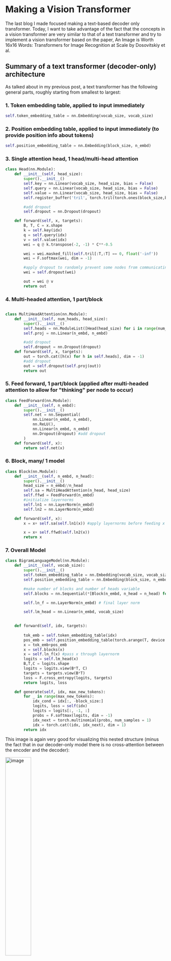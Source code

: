 # Making a Vision Transformer

The last blog I made focused making a text-based decoder only transformer. 
Today, I want to take advantage of the fact that the concepts in a vision transformer
are very similar to that of a text transformer and try to implement a vision transformer based on the paper, An Image is Worth 16x16 Words: Transformers for Image Recognition at Scale by Dosovitskiy et al.

## Summary of a text transformer (decoder-only) architecture

As talked about in my previous post, a text transformer has the following general parts, roughly starting from smallest to largest:

### 1. Token embedding table, applied to input immediately

```python
self.token_embedding_table = nn.Embedding(vocab_size, vocab_size)
```
### 2. Position embedding table, applied to input immediately (to provide position info about tokens)

```python
self.position_embedding_table = nn.Embedding(block_size, n_embd)
```

### 3. Single attention head, 1 head/multi-head attention

```python
class Head(nn.Module):
    def __init__(self, head_size):
        super().__init__()
        self.key = nn.Linear(vocab_size, head_size, bias = False)
        self.query = nn.Linear(vocab_size, head_size, bias = False)
        self.value = nn.Linear(vocab_size, head_size, bias = False)
        self.register_buffer('tril', torch.tril(torch.ones(block_size,block_size)))

        #add dropout
        self.dropout = nn.Dropout(dropout)

    def forward(self, x, targets):
        B, T, C = x.shape
        k = self.key(idx)
        q = self.query(idx)
        v = self.value(idx)
        wei = q @ k.transpose(-2, -1) * C**-0.5

        wei = wei.masked_fill(self.tril[:T,:T] == 0, float('-inf'))
        wei = F.softmax(wei, dim = -1)

        #apply dropout to randomly prevent some nodes from communicating
        wei = self.dropout(wei)

        out = wei @ v
        return out
```

### 4. Multi-headed attention, 1 part/block

```python

class MultiHeadAttention(nn.Module):
    def __init__(self, num_heads, head_size):
        super().__init__()
        self.heads = nn.ModuleList([Head(head_size) for i in range(num_heads)])
        self.proj = nn.Linear(n_embd, n_embd)

        #add dropout
        self.dropout = nn.Dropout(dropout)
    def forward(self, x, targets):
        out = torch.cat([h(x) for h in self.heads], dim = -1)
        #add dropout
        out = self.dropout(self.proj(out))
        return out

```

### 5. Feed forward, 1 part/block (applied after multi-headed attention to allow for "thinking" per node to occur)
```python
class FeedForward(nn.Module):
    def __init__(self, n_embd):
        super().__init__()
        self.net = nn.Sequential(
            nn.Linear(n_embd, n_embd),
            nn.ReLU(),
            nn.Linear(n_embd, n_embd)
            nn.Dropout(dropout) #add dropout
        )
    def forward(self, x):
        return self.net(x)
```

### 6. Block, many/ 1 model


```python
class Block(nn.Module):
    def __init__(self, n_embd, n_head):
        super().__init__()
        head_size = n_embd//n_head
        self.sa = MultiHeadAttention(n_head, head_size)
        self.ffwd = FeedForward(n_embd)
        #initialize layernorms
        self.ln1 = nn.LayerNorm(n_embd)
        self.ln2 = nn.LayerNorm(n_embd)

    def forward(self, x):
        x = x+ self.sa(self.ln1(x)) #apply layernorms before feeding x into the attention heads

        x = x+ self.ffwd(self.ln2(x))
        return x
```

### 7. Overall Model 

```python
class BigramLanguageModel(nn.Module):
    def __init__(self, vocab_size):
        super().__init__()
        self.token_embedding_table = nn.Embedding(vocab_size, vocab_size)
        self.position_embedding_table = nn.Embedding(block_size, n_embd)

        #make number of blocks and number of heads variable
        self.blocks = nn.Sequential(*[Block(n_embd, n_head = n_head) for _ in range(n_layer)])

        self.ln_f = nn.LayerNorm(n_embd) # final layer norm

        self.lm_head = nn.Linear(n_embd, vocab_size) 

        
    def forward(self, idx, targets):
    
        tok_emb = self.token_embedding_table(idx)
        pos_emb = self.position_embedding_table(torch.arange(T, device = device)) #(T,C)
        x = tok_emb+pos_emb
        x = self.blocks(x)
        x = self.ln_f(x) #pass x through layernorm
        logits = self.lm_head(x)
        B,T,C = logits.shape
        logits = logits.view(B*T, C)
        targets = targets.view(B*T)
        loss = F.cross_entropy(logits, targets)
        return logits, loss

    def generate(self, idx, max_new_tokens):
        for _ in range(max_new_tokens):
            idx_cond = idx[:, -block_size:]
            logits, loss = self(idx)
            logits = logits[:, -1, :]
            probs = F.softmax(logits, dim = -1)
            idx_next = torch.multinomial(probs, num_samples = 1)
            idx = torch.cat((idx, idx_next), dim = 1)
        return idx
```

This image is again very good for visualizing this nested structure (minus the fact that in our decoder-only model there is no cross-attention between the encoder and the decoder):

<img width="40%" alt="image" src="https://github.com/user-attachments/assets/4e44c7e2-9113-48fb-b499-3d40996d3786">

## Vision Transformer: Motivations

So, I wanted to first summarize some of the motivations of the authors based on the introduction of the vision transformer paper.

Basically, the authors talk about how in 2020, transformers were the architecture of choice in NLP-land because of efficiency and scalability but in computer vision CNNs were still dominant.
Before this paper, multiple works have tried combining CNNs with attention as inspired by
attention's success in NLP-land. However, the authors claim that these past works don't really
incorporate the scaling that is essential to text-based transformers' success, and so they
try to do just that, in "applying a standard Transformer directly to images with fewest possible modifications."

What is pretty cool is that they find that while ResNet performs better on mid-sized datasets, the Vision Transformer (ViT)
approaches or beats state-of-the-art results on larger datsets (14M-300M). They state this as "large scale training trumps inductive bias".

## General Model architecture

<img width="100%" alt="image" src="https://github.com/user-attachments/assets/332671db-3fbb-419d-88a3-d1ff8aaaedb1">

This figure is taken directly from the paper, and immediately we can notice that like the authors intended,
the architecture of the encoder is identical to that of an encoder of a text-based transformer. Like we implemented before, in each block out of L total in the encoder, the input is fed into a layer norm then the multi-head attention, with a skip connection 
after the multi-head attention is applied. Then, the residual stream is fed again into a layer norm, then a feed forward/MLP layer, then combined back
into the residual stream. 

There are however slight changes in what is fed into the transformer encoder and how the output is generated.

In particular, because the input data is now image-based, the authors needed a way to efficiently embed images. This seems to be the primary innovation of this paper, so we'll focus the most time on this.

After the embedded images are passed through the transformer encoder, there is also an extra MLP head added to project the encodings to a specific class, which we will also discuss in a bit.

## Data

So a quick summary of the data used in the paper: most vision datasets consist of labelled images, or classification datasets. One of the most famous/largest is ImageNet, which is what the authors use for pretraining. As such, the data consists of images and corresponding labels.


## Pre-transformer image encoding

This is the crux of the paper, which is how to convert image data into sequential data which is used in a transformer. There's a couple of innovations
the authors had here, which we will go through.

### Patches

The intuition behind patches is that just like converting text into tokens chops up text into units which hold some semantic meaning, 
the vision transformer in this paper chops up images into smaller "patches" or areas which may communicate with each other to aggregate 
local information to information about the image at large.

In terms of implementation details, 2D images are reshaped from (H,W,C) to (N, P^2 * C), or each of N patches is "unrolled" to a vector. 

2D images have generally height (H), width (W), and channels (C), which is generally 3 due to RGB. P represents the resolution of each patch (P x P part of the image), and N is the resulting number of patches. 
N can be calculated with the equation H*W/P^2. 
This is relatively straightforward to see why: if the image has HxWxC values originally, the reshaped image should still have that many values.
Therefore, N x P^2 x C = HxWxC so N must equal HxW/P^2. According to the original paper, N "serves as the effective input sequence length for the Transformer", which makes sense since we are feeding in N "visual tokens" to the transformer.

Here's some Python code to do this:

```python
import torch

H, W, C = 256, 256, 3
img = torch.rand(H, W, C)
P = 16
N = H*W//P**2
patches = img.reshape(N, P**2*C)
```

With a batch dimension, the code looks near identical since the batch dimension is unaffected by the reshaping:

```python
import torch

B, H, W, C = 2, 256, 256, 3
img = torch.rand(H, W, C)
P = 16
N = H*W//P**2
patches = img.reshape(B, N, P**2*C)
```

We can check that the number of values are the same using `torch.prod`:

```python
torch.prod(torch.tensor(img.shape)), torch.prod(torch.tensor(patches.shape))
```
returns (tensor(196608), tensor(196608))  (or (tensor(393216), tensor(393216)) with the batch dimension), which means that there is no loss of information.

### Position Embeddings
The next step is to add position embeddings to these patches.
The paper uses "standard learnable 1D position embeddings", which the authors find perform similarly to 2D position embeddings.
Essentially, what this means is that once an image is chopped up into patches, the patches are labeled only by their position in the sequence rather than their x,y coordinates relative to the original image.
These labels are fed into a position encoding table, just like we implemented for a text transformer.

This table looks something like this:

```python
#each possible position in sequence of N patches retrieves a D dimensional vector
self.position_embedding_table = nn.Embedding(N, D)

#or the more common implementation, which is
self.pos_emb = nn.Parameter(torch.zeros(1, N, D))
#which can then be initalized to weights in a normal distribution as
nn.init.normal_(self.pos_emb, std = 1e-6)
```

And in the forward function of our model, we can call the following to encode our patch sequence:

```python
pos_emb = self.position_embedding_table(torch.arange(N, device = device))

#or just self.pos_emb if using the nn.Parameter implementation.
```


### Projecting to fixed dimension size

So, after we have both the patch and position embeddings, we want to concatenate them, but their shapes are currently incompatible. Thus, we must project the patches to the same dimension D that the position embeddings are. This is done with a "trainable linear projection".

```python
patches.shape # (B, N, P^2 * C)
proj= nn.Linear(patches.shape[-1], D)
proj(patches).shape, pos_emb.shape #(B, N, D), (N, D)
x = proj(patches) + pos_emb #works with no error
```

### Class token

A question that you may have is, if transformers were originally used to generate the next item in a sequence, how would we use a transformer to perform a classification task?

The answer used in the paper is that the authors prepend a learnable embedding to the beginning of the embedded patches. The idea is that eventually after the embeddings pass through the transformer, the model uses a "classification head" to interpret the class token and output the final class.

We again implement this through a lookup table, except this time there is only one possible input which retrieves the learned embedding. 



This table looks something like this:

```python
#the CLASS token retrieves a D dimensional learnable embedding
self.cls_token_table = nn.Embedding(1, D)

#or the more common implementation, which is
self.cls_emb = nn.Parameter(torch.zeros(1, 1, D))
#which can then be initalized to weights in a normal distribution as
nn.init.normal_(self.cls_emb, std = 1e-6)
```

And in the forward function of our model, we can call the following to encode our patch sequence:

```python
cls_emb = self.position_embedding_table(torch.arange(1))

#or just self.cls_emb if using the nn.Parameter implementation.
```



Let's implement a preliminary version of the model wrapper class for the vision transformer with patches and position embeddings included.

```python
class ViT(nn.Module):
    def __init__(self, patch_size):
        super().__init__()
        #patch embedding
        self.patch_embedding = lambda x: x.reshape(B, N, P**2*C)
        #extra position (N ---> N+1) because of CLASS token
        self.pos_emb = nn.Parameter(torch.zeros(1, N+1, D)) 
        nn.init.normal_(self.pos_emb, std = 1e-6)
        self.cls_emb = nn.Parameter(torch.zeros(1, 1, D))
        nn.init.normal_(self.cls_emb, std = 1e-6)
        self.proj = nn.Linear(P**2*C, D)
        
    def forward(self, idx, targets):
        
        patches = self.patch_embedding(idx) #(B, N, P^2*C)
        #expands the embedding to have a batch dim
        cls_emb = self.cls_emb.expand(B, -1, -1) #(B, 1, 1)

        #project patches to token dimension
        patches = self.proj(patches) #(B, N+1, D)

        #concatenate the class embedding to the front of the patches in the N dimension
        x = torch.cat((cls_emb, patches), dim = 1) #(B, N+1, D)

        #add the position embedding to keep positional info
        x = x + self.pos_emb
```

We have now finished going through the crux of the paper! 

## Transformer Encoder

This section is basically a repeat from the text-based transformer, but I'll go through how to do it for good measure.

First, we implement a single attention head:

```python
class Head(nn.Module):
    def __init__(self, head_size):
        super().__init__()
        self.key = nn.Linear(D, head_size, bias = False)
        self.query = nn.Linear(D, head_size, bias = False)
        self.value = nn.Linear(D, head_size, bias = False)
    def forward(self, x):
        #no mask because encoder
        k = self.key(x)
        q = self.query(x)
        v = self.value(x)
        wei = q @ k.transpose(-2, -1) * D ** -0.5
        return F.softmax(wei, dim = -1) @ v
```

Then, we implement Multi-head Attention:

```python
class MultiHeadAttention(nn.Module):
    def __init__(self, num_heads):
        super().__init__()
        head_size = D // num_heads
        self.heads = nn.ModuleList([Head(head_size) for i in range(num_heads)])
        self.proj = nn.Linear(D, D)
        self.dropout = nn.Dropout(dropout)
    def forward(self, x):
        out = torch.cat([head(x) for head in self.heads], dim = -1)
        return self.dropout(self.proj(out))
```

And the MLP/feed forward layer, which uses GELU instead of ReLU activation.

```python
class FeedForward(nn.Module):
    def __init__(self):
        super().__init__()
        self.net = nn.Sequential(
            nn.Linear(D, 4*D),
            nn.GELU(),
            nn.Linear(4*D, D),
            nn.Dropout(dropout),
        )
    def forward(self, x):
        return self.net(x)
```

We combine these components into `Block`:

```python
class Block(nn.Module):
    def __init__(self, n_head):
        super().__init__()
        self.mha = MultiHeadAttention(n_head)
        self.mlp = FeedForward()
        self.ln1 = nn.LayerNorm(D)
        self.ln2 = nn.LayerNorm(D)
    def forward(self, x):
        x = x + self.mha(self.ln1(x))
        x = x + self.mlp(self.ln2(x))
        return x
```

And then finally compose an `Encoder` class:

```python
class Encoder(nn.Module):
    def __init__(self, n_head, n_blocks):
        super().__init__()
        self.blocks = nn.Sequential(*[Block(n_head) for _ in range(n_blocks)])
        self.layernorm = nn.LayerNorm(D)
    def forward(self, x):
        return self.layernorm(self.blocks(x))
```

Now, we are ready to add this `Encoder` class to the `ViT`:

```python
class ViT(nn.Module):
    def __init__(self, patch_size, n_head, n_blocks):
        super().__init__()
        #patch embedding
        self.patch_embedding = lambda x: x.reshape(B, N, P**2*C)
        #extra position (N ---> N+1) because of CLASS token
        self.pos_emb = nn.Parameter(torch.zeros(1, N+1, D)) 
        nn.init.normal_(self.pos_emb, std = 1e-6)
        self.cls_emb = nn.Parameter(torch.zeros(1, 1, D))
        nn.init.normal_(self.cls_emb, std = 1e-6)
        self.proj = nn.Linear(P**2*C, D)
        self.encoder = Encoder(n_head, n_blocks)
        
    def forward(self, idx, targets):
        patches = self.patch_embedding(idx) #(B, N, P^2*C)
        #expands the embedding to have a batch dim
        cls_emb = self.cls_emb.expand(B, -1, -1) #(B, 1, 1)

        #project patches to token dimension
        patches = self.proj(patches) #(B, N+1, D)

        #concatenate the class embedding to the front of the patches in the N dimension
        x = torch.cat((cls_emb, patches), dim = 1) #(B, N+1, D)

        #add the position embedding to keep positional info
        x = x + self.pos_emb

        #pass x through the encoder
        x = self.encoder(x)

```

## Classification Head

The paper specifies that the classification head only takes in the state of the CLASS token and converts it to the number of classes in the data. During pretraining there is one hidden layer, and in fine-tuning, there is only a single linear layer. 

Since the paper doesn't specify the dimensions of the hidden layer, we can for now use the 4*input ratio used in the feed forward/MLP layers of the attention blocks. 

After adding the head, `ViT` now looks like this:

```python
class ViT(nn.Module):
    def __init__(self, patch_size, n_head, n_blocks, num_classes):
        super().__init__()
        #patch embedding
        self.patch_embedding = lambda x: x.reshape(B, N, P**2*C)
        #extra position (N ---> N+1) because of CLASS token
        self.pos_emb = nn.Parameter(torch.zeros(1, N+1, D)) 
        nn.init.normal_(self.pos_emb, std = 1e-6)
        self.cls_emb = nn.Parameter(torch.zeros(1, 1, D))
        nn.init.normal_(self.cls_emb, std = 1e-6)
        self.proj = nn.Linear(P**2*C, D)
        self.encoder = Encoder(n_head, n_blocks)

        #classification head with one hidden layer
        self.cls_head = nn.Sequential(
            nn.Linear(D, 4*D),
            nn.Linear(4*D, num_classes),
        )
        
    def forward(self, idx, targets):

        patches = self.patch_embedding(idx) #(B, N, P^2*C)
        #expands the embedding to have a batch dim
        cls_emb = self.cls_emb.expand(B, -1, -1) #(B, 1, 1)

        #project patches to token dimension
        patches = self.proj(patches) #(B, N+1, D)

        #concatenate the class embedding to the front of the patches in the N dimension
        x = torch.cat((cls_emb, patches), dim = 1) #(B, N+1, D)

        #add the position embedding to keep positional info
        x = x + self.pos_emb

        #pass x through the encoder
        x = self.encoder(x)

        #feed the CLASS token into the classification head
        logits = self.cls_head(x[:,0,:]) #(B, num_classes)

        #compute loss
        loss = F.cross_entropy(logits, targets) # have same shape, (B, num_classes)
        return logits, loss
```
## Closing Remarks

So, we have now implemented a vision transformer from scratch, mostly using similar concepts to the language transformer but also adding some new concepts such as patches and the classification head. One of the major reasons why I wanted to implement a vision transformer was that my current research uses embeddings from vision transformers so I wanted to get a deeper understanding of how they worked.

In terms of remarks about the paper, one interesting thing is that the parameters/number of heads is a lot less for these ViT's compared to GPT.

<img width="100%" alt="image" src="https://github.com/user-attachments/assets/7dcd2588-3456-4652-8305-40c978df9ae5">

For context, GPT-2 has 1.5B parameters, and GPT-3 has 175B.

However, after this paper was written, a vision transformer called DINO v2 was trained, for which the largest model (ViT-g/14) has 1.1B parameters, which is more on the order of GPT-2's parameters. To the best of my knowledge, there is not yet a vision transformer which uses as much parameters as GPT-3 though, but perhaps in the future such a transformer will transform vision just as GPT-3 transformed NLP.

Another interesting bit from the paper is that similar to GPT, the ViT is first pre-trained on large datasets then fine-tuned to smaller downstream tasks. The only change in the network between the stages is that the classification head from pre-training is detached and changed to a single linear layer which is D x K to convert the class embedding to the number of classes in the downstream task (K). This step is a lot less complicated than the fine-tuning step for GPT, which makes sense since the task is classification rather than generation.

There's also this really interesting paragraph comparing CNNs to ViT, which I will put here:

<img width="100%" alt="image" src="https://github.com/user-attachments/assets/a0a0f9b7-43ec-4244-a56d-675b1becb7e7">

I think the intuition is that in a CNN, you use kernels which inherently localizes the features the model picks up on to the neighborhood of a pixel. However, the transformer applies attention between all of the patches, which removes this localization, which removes the "image-specific inductive biases" of assuming that "locality/two-dim neighborhood structure/translation equivariance" is true.

There's also some minor changes to the ViT architecture nowadays that I didn't cover in this blogs, such as the concept of registers and rotary positional embeddings. I will hopefully talk about them in a future post though.

All-in-all, I hope you learned something, and thanks for reading!


